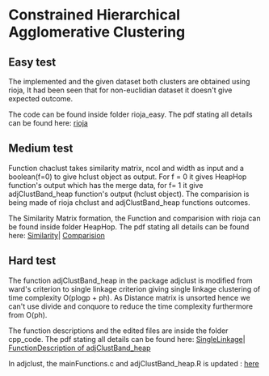 # Constrained Hierarchical Agglomerative Clustering

## Easy test 
The implemented and the given dataset both clusters are obtained using rioja, It had been seen that for non-euclidian dataset it doesn't give expected outcome.

The code can be found inside folder rioja_easy. 
The pdf stating all details can be found here: [rioja](https://github.com/parismita/gsoc-2017/blob/master/rioja_easy/easy.pdf)

## Medium test 
Function chaclust takes similarity matrix, ncol and width as input and a boolean(f=0) to give hclust object as output. For f = 0 it gives HeapHop function's output which has the merge data, for f= 1 it give adjClustBand_heap function's output (hclust object).
The comparision is being made of rioja chclust and adjClustBand_heap functions outcomes. 

The Similarity Matrix formation, the Function and comparision with rioja can be found inside folder HeapHop. 
The pdf stating all details can be found here: [Similarity](https://github.com/parismita/gsoc-2017/blob/master/HeapHop/similarity.pdf)| [Comparision](https://github.com/parismita/gsoc-2017/blob/master/HeapHop/comp.pdf)

## Hard test 
The function adjClustBand_heap in the package adjclust is modified from ward's criterion to single linkage criterion giving single linkage clustering of time complexity O(plogp + ph).
As Distance matrix is unsorted hence we can't use divide and conquore to reduce the time complexity furthermore from O(ph).

The function descriptions and the edited files are inside the folder cpp_code. 
The pdf stating all details can be found here: [SingleLinkage](https://github.com/parismita/gsoc-2017/blob/master/cpp_codes/singleLinkage.pdf)| [FunctionDescription of adjClustBand_heap](https://github.com/parismita/gsoc-2017/blob/master/cpp_codes/FunctionDescription.pdf)

In adjclust, the mainFunctions.c and adjClustBand_heap.R is updated : [here](https://github.com/pneuvial/adjclust/compare/master...parismita:master)
